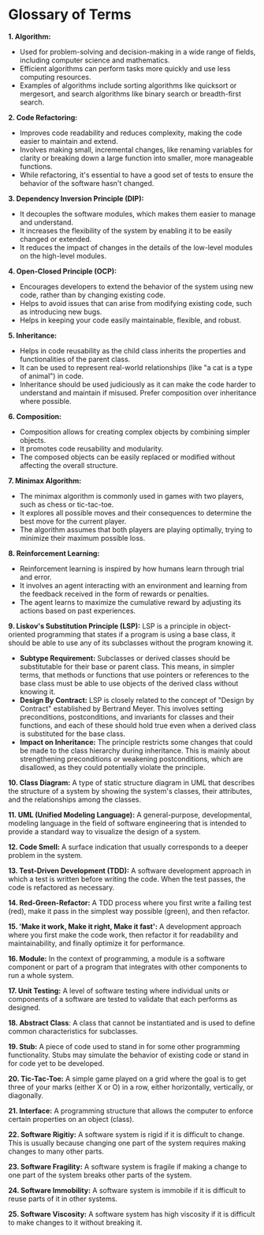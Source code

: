 # Glossary of Terms

**1. Algorithm:**
   * Used for problem-solving and decision-making in a wide range of fields, including computer science and mathematics.
   * Efficient algorithms can perform tasks more quickly and use less computing resources.
   * Examples of algorithms include sorting algorithms like quicksort or mergesort, and search algorithms like binary search or breadth-first search.

**2. Code Refactoring:**
   * Improves code readability and reduces complexity, making the code easier to maintain and extend.
   * Involves making small, incremental changes, like renaming variables for clarity or breaking down a large function into smaller, more manageable functions.
   * While refactoring, it's essential to have a good set of tests to ensure the behavior of the software hasn't changed.

**3. Dependency Inversion Principle (DIP):**
   * It decouples the software modules, which makes them easier to manage and understand.
   * It increases the flexibility of the system by enabling it to be easily changed or extended.
   * It reduces the impact of changes in the details of the low-level modules on the high-level modules.

**4. Open-Closed Principle (OCP):**
   * Encourages developers to extend the behavior of the system using new code, rather than by changing existing code.
   * Helps to avoid issues that can arise from modifying existing code, such as introducing new bugs.
   * Helps in keeping your code easily maintainable, flexible, and robust.

**5. Inheritance:**
   * Helps in code reusability as the child class inherits the properties and functionalities of the parent class.
   * It can be used to represent real-world relationships (like "a cat is a type of animal") in code.
   * Inheritance should be used judiciously as it can make the code harder to understand and maintain if misused. Prefer composition over inheritance where possible.

**6. Composition:**
- Composition allows for creating complex objects by combining simpler objects.
- It promotes code reusability and modularity.
- The composed objects can be easily replaced or modified without affecting the overall structure.

**7. Minimax Algorithm:**
- The minimax algorithm is commonly used in games with two players, such as chess or tic-tac-toe.
- It explores all possible moves and their consequences to determine the best move for the current player.
- The algorithm assumes that both players are playing optimally, trying to minimize their maximum possible loss.

**8. Reinforcement Learning:**
- Reinforcement learning is inspired by how humans learn through trial and error.
- It involves an agent interacting with an environment and learning from the feedback received in the form of rewards or penalties.
- The agent learns to maximize the cumulative reward by adjusting its actions based on past experiences.


**9. Liskov's Substitution Principle (LSP):** LSP is a principle in object-oriented programming that states if a program is using a base class, it should be able to use any of its subclasses without the program knowing it.
  - **Subtype Requirement:** Subclasses or derived classes should be substitutable for their base or parent class. This means, in simpler terms, that methods or functions that use pointers or references to the base class must be able to use objects of the derived class without knowing it.
  - **Design By Contract:** LSP is closely related to the concept of "Design by Contract" established by Bertrand Meyer. This involves setting preconditions, postconditions, and invariants for classes and their functions, and each of these should hold true even when a derived class is substituted for the base class.
  - **Impact on Inheritance:** The principle restricts some changes that could be made to the class hierarchy during inheritance. This is mainly about strengthening preconditions or weakening postconditions, which are disallowed, as they could potentially violate the principle.


**10. Class Diagram:** A type of static structure diagram in UML that describes the structure of a system by showing the system's classes, their attributes, and the relationships among the classes.

**11. UML (Unified Modeling Language):** A general-purpose, developmental, modeling language in the field of software engineering that is intended to provide a standard way to visualize the design of a system.

**12. Code Smell:** A surface indication that usually corresponds to a deeper problem in the system.

**13. Test-Driven Development (TDD):** A software development approach in which a test is written before writing the code. When the test passes, the code is refactored as necessary.

**14. Red-Green-Refactor:** A TDD process where you first write a failing test (red), make it pass in the simplest way possible (green), and then refactor.

**15. 'Make it work, Make it right, Make it fast':** A development approach where you first make the code work, then refactor it for readability and maintainability, and finally optimize it for performance.

**16. Module:** In the context of programming, a module is a software component or part of a program that integrates with other components to run a whole system.

**17. Unit Testing:** A level of software testing where individual units or components of a software are tested to validate that each performs as designed.

**18. Abstract Class**: A class that cannot be instantiated and is used to define common characteristics for subclasses.

**19. Stub:** A piece of code used to stand in for some other programming functionality. Stubs may simulate the behavior of existing code or stand in for code yet to be developed.

**20. Tic-Tac-Toe:** A simple game played on a grid where the goal is to get three of your marks (either X or O) in a row, either horizontally, vertically, or diagonally.

**21. Interface:** A programming structure that allows the computer to enforce certain properties on an object (class).

**22. Software Rigitiy:** A software system is rigid if it is difficult to change. This is usually because changing one part of the system requires making changes to many other parts.

**23. Software Fragility:** A software system is fragile if making a change to one part of the system breaks other parts of the system.

**24. Software Immobility:** A software system is immobile if it is difficult to reuse parts of it in other systems.

**25. Software Viscosity:** A software system has high viscosity if it is difficult to make changes to it without breaking it.